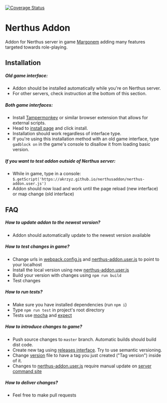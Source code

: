 [![Coverage Status](https://coveralls.io/repos/github/akrzyz/nerthusaddon/badge.svg?branch=master)](https://coveralls.io/github/akrzyz/nerthusaddon?branch=master)

Nerthus Addon
======
  Addon for Nerthus server in game [Margonem](http://www.margonem.pl/) adding many features targeted towards role-playing.

Installation
------
##### Old game interface:
  - Addon should be installed automatically while you're on Nerthus server.
  - For other servers, check instruction at the bottom of this section.
##### Both game interfaces:
  - Install [Tampermonkey](https://www.tampermonkey.net/) or similar browser extension that allows for external scripts.
  - Head to [install page](https://akrzyz.github.io/nerthusaddon/nerthus-addon.user.js) and click install.
  - Installation should work regardless of interface type.
  - If you're using this installation method with an old game interface, type `gadblock on` in the game's console
  to disallow it from loading basic version.
##### If you want to test addon outside of Nerthus server:
  - While in game, type in a console: `$.getScript('https://akrzyz.github.io/nerthusaddon/nerthus-addon.user.js')`
  - Addon should now load and work until the page reload (new interface) or map change (old interface)
 
FAQ
------
##### How to update addon to the newest version?
  - Addon should automatically update to the newest version available

##### How to test changes in game?
  - Change urls in [webpack.config.js](webpack.config.js) and [nerthus-addon.user.js](nerthus-addon.user.js) to point to your localhost
  - Install the local version using new [nerthus-addon.user.js](nerthus-addon.user.js)
  - Build your version with changes using `npm run build`
  - Test changes
  
##### How to run tests?
  - Make sure you have installed dependencies (run `npm i`)
  - Type `npm run test` in project's root directory
  - Tests use [mocha](https://mochajs.org/) and [expect](https://github.com/Automattic/expect.js/)
  
##### How to introduce changes to game?
  - Push source changes to `master` branch. Automatic builds should build dist code.
  - Create new tag using [releases interface](https://github.com/akrzyz/nerthusaddon/releases). Try to use semantic versioning.
  - Change [version](version) file to have a tag you just created ("Tag version") inside of it.
  - Changes to [nerthus-addon.user.js](nerthus-addon.user.js) require manual update on [server command site](http://serwery.margonem.pl/)

##### How to deliver changes?
  - Feel free to make pull requests
